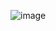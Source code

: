 ![image](https://github.com/adithya-manoj/Internship-task/assets/84499430/a631e3b7-a04c-41fc-9f49-481ae0d7ea02)
